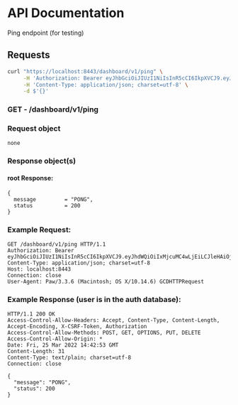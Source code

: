 # API Documentation

Ping endpoint (for testing)

## Requests

```sh
curl "https://localhost:8443/dashboard/v1/ping" \
     -H 'Authorization: Bearer eyJhbGciOiJIUzI1NiIsInR5cCI6IkpXVCJ9.eyJhdWQiOiIxMjcuMC4wLjEiLCJleHAiOjE2NDgyNDkxMzMsImp0aSI6IjEiLCJpYXQiOjE2NDgyMTkxMzMsImlzcyI6IlNRTGl0ZSBDbG91ZCBXZWIgU2VydmVyIiwibmJmIjoxNjQ4MjE5MTMzLCJzdWIiOiJzcWxpdGVjbG91ZC5pbyJ9.9pc9rEdg3iFsDMzgkfR_rFVf0BtA38UVOZNGhdgHTCA' \
     -H 'Content-Type: application/json; charset=utf-8' \
     -d $'{}'
```

### **GET** - /dashboard/v1/ping

### Request object

```code
none
```

### Response object(s)

#### root Response:

```code
{
  message         = "PONG",
  status          = 200
}
```

### Example Request:

```
GET /dashboard/v1/ping HTTP/1.1
Authorization: Bearer eyJhbGciOiJIUzI1NiIsInR5cCI6IkpXVCJ9.eyJhdWQiOiIxMjcuMC4wLjEiLCJleHAiOjE2NDgyNDkxMzMsImp0aSI6IjEiLCJpYXQiOjE2NDgyMTkxMzMsImlzcyI6IlNRTGl0ZSBDbG91ZCBXZWIgU2VydmVyIiwibmJmIjoxNjQ4MjE5MTMzLCJzdWIiOiJzcWxpdGVjbG91ZC5pbyJ9.9pc9rEdg3iFsDMzgkfR_rFVf0BtA38UVOZNGhdgHTCA
Content-Type: application/json; charset=utf-8
Host: localhost:8443
Connection: close
User-Agent: Paw/3.3.6 (Macintosh; OS X/10.14.6) GCDHTTPRequest
```

### Example Response (user is in the auth database):

```
HTTP/1.1 200 OK
Access-Control-Allow-Headers: Accept, Content-Type, Content-Length, Accept-Encoding, X-CSRF-Token, Authorization
Access-Control-Allow-Methods: POST, GET, OPTIONS, PUT, DELETE
Access-Control-Allow-Origin: *
Date: Fri, 25 Mar 2022 14:42:53 GMT
Content-Length: 31
Content-Type: text/plain; charset=utf-8
Connection: close

{
  "message": "PONG",
  "status": 200
}
```